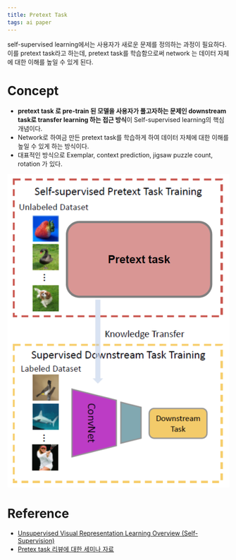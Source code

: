 ```yaml
---
title: Pretext Task
tags: ai paper 
---
```


self-supervised learning에서는 사용자가 새로운 문제를 정의하는 과정이 필요하다. 이를 pretext task라고 하는데, pretext task를 학습함으로써 network 는 데이터 자체에 대한 이해를 높일 수 있게 된다.

<!--more-->

# Concept

- **pretext task 로 pre-train 된 모델을 사용자가 풀고자하는 문제인 downstream task로 transfer learning 하는 접근 방식**이 Self-supervised learning의 핵심개념이다.  
- Network로 하여금 만든 pretext task를 학습하게 하여 데이터 자체에 대한 이해를 높일 수 있게 하는 방식이다.
- 대표적인 방식으로 Exemplar, context prediction, jigsaw puzzle count, rotation 가 있다.

![](/assets/images/21-09-04-self-supervised-learning-2021-09-04-16-00-10.png)


# Reference

- [Unsupervised Visual Representation Learning Overview (Self-Supervision)](https://seongkyun.github.io/study/2019/11/29/unsupervised/)
- [Pretex task 리뷰에 대한 세미나 자료](http://dmqm.korea.ac.kr/activity/seminar/284)